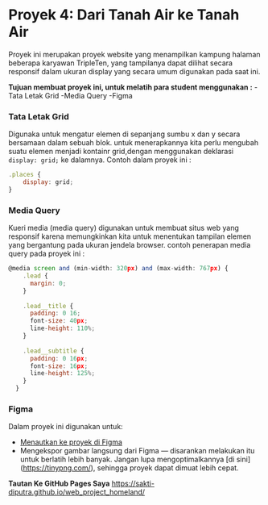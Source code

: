 # Proyek 4: Dari Tanah Air ke Tanah Air
Proyek ini merupakan proyek website yang menampilkan kampung halaman beberapa karyawan TripleTen, yang tampilanya dapat dilihat secara responsif dalam ukuran display yang secara umum digunakan pada saat ini.

**Tujuan membuat proyek ini, untuk melatih para student menggunakan :**
-Tata Letak Grid
-Media Query
-Figma

### Tata Letak Grid
Digunaka untuk mengatur elemen di sepanjang sumbu x dan y secara bersamaan dalam sebuah blok.
untuk menerapkannya kita perlu mengubah suatu elemen menjadi kontainr grid,dengan menggunakan deklarasi ```display: grid;``` ke dalamnya.
Contoh dalam proyek ini :
```javascript
.places {
    display: grid;
}
```

### Media Query
Kueri media (media query) digunakan untuk membuat situs web yang responsif karena memungkinkan kita untuk menentukan tampilan elemen yang bergantung pada ukuran jendela browser.
contoh penerapan media query pada proyek ini :
```javascript
@media screen and (min-width: 320px) and (max-width: 767px) {
    .lead {
      margin: 0;
    }
  
    .lead__title {
      padding: 0 16;
      font-size: 40px;
      line-height: 110%;
    }
  
    .lead__subtitle {
      padding: 0 16px;
      font-size: 16px;
      line-height: 125%;
    }
  }  
```
### Figma
Dalam proyek ini digunakan untuk:
- [Menautkan ke proyek di Figma](https://www.figma.com/file/1zCYcflj6BJx5VqOvXU9nb/Sprint-3-From-Homeland-to-Homeland-desktop-mobile?node-id=0%3A1)
- Mengekspor gambar langsung dari Figma — disarankan melakukan itu untuk berlatih lebih banyak. Jangan lupa mengoptimalkannya [di sini] (https://tinypng.com/), sehingga proyek dapat dimuat lebih cepat.


**Tautan Ke GitHub Pages Saya**
https://sakti-diputra.github.io/web_project_homeland/
